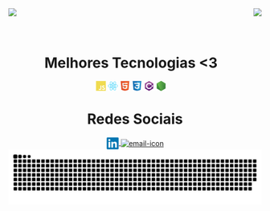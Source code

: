 <div>
  <img height="180em" src="https://github-readme-stats.vercel.app/api?username=GuiSouzaa&show_icons=true&theme=tokyonight&include_all_commits=true&count_private=true"/>
  <img align="right" height="180em" src="https://github-readme-stats.vercel.app/api/top-langs/?username=GuiSouzaa&layout=compact&langs_count=16&theme=tokyonight"/>
</div>
<br>
<div align="center"> 
  <div style="display: inline_block"><br>
    <h1 align="center">Melhores Tecnologias <3</h1>
    <img align="center" height="20" width="20" alt="js-icon" src="https://raw.githubusercontent.com/devicons/devicon/master/icons/javascript/javascript-plain.svg">
    <img align="center" height="20" width="20" alt="react-icon" src="https://raw.githubusercontent.com/devicons/devicon/master/icons/react/react-original.svg">
    <img align="center" height="20" width="20" alt="html-icon" src="https://raw.githubusercontent.com/devicons/devicon/master/icons/html5/html5-original.svg">
    <img align="center" height="20" width="20" alt="css-icon" src="https://raw.githubusercontent.com/devicons/devicon/master/icons/css3/css3-original.svg">
    <img align="center" height="20" width="20" alt="csharp-icon" src="https://raw.githubusercontent.com/devicons/devicon/master/icons/csharp/csharp-original.svg">
    <img align="center" height="20" width="20" alt="nodejs-icon" src="https://raw.githubusercontent.com/devicons/devicon/master/icons/nodejs/nodejs-original.svg">
  </div>
  <h1 align="center">Redes Sociais</h1>
  <a href="https://www.linkedin.com/in/guilherme-rodrigues-7468211b7">
    <img align="center" height="25" width="25" alt="linkedin-icon" src="https://raw.githubusercontent.com/devicons/devicon/master/icons/linkedin/linkedin-original.svg">
  </a>
  <a href="mailto:guilherme_souzamcd@hotmail.com">
    <img align="center" height="25" width="25" alt="email-icon" src="https://upload.wikimedia.org/wikipedia/commons/7/7e/Gmail_icon_%282020%29.svg">
  </a>
</div>

<picture align="center">
  <source media="(prefers-color-scheme: dark)" srcset="https://raw.githubusercontent.com/GuiSouzaa/GuiSouzaa/output/github-contribution-grid-snake-dark.svg">
  <source media="(prefers-color-scheme: light)" srcset="https://raw.githubusercontent.com/GuiSouzaa/GuiSouzaa/output/github-contribution-grid-snake-dark.svg">
  <img align="center" alt="github contribution grid snake animation" src="https://raw.githubusercontent.com/GuiSouzaa/GuiSouzaa/output/github-contribution-grid-snake.svg">
</picture>

